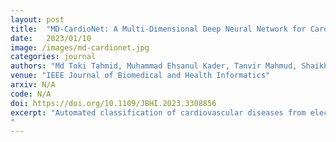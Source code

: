 ```yaml
---
layout: post
title:  "MD-CardioNet: A Multi-Dimensional Deep Neural Network for Cardiovascular Disease Diagnosis from Electrocardiogram"
date:   2023/01/10
image: /images/md-cardionet.jpg
categories: journal
authors: "Md Toki Tahmid, Muhammad Ehsanul Kader, Tanvir Mahmud, Shaikh Anowarul Fattah"
venue: "IEEE Journal of Biomedical and Health Informatics"
arxiv: N/A
code: N/A
doi: https://doi.org/10.1109/JBHI.2023.3308856
excerpt: "Automated classification of cardiovascular diseases from electrocardiogram (ECG) signals using deep learning has gained significant interest due to its wide range of applications. However, existing deep learning approaches often overlook inter-channel shared information or lose time-sequence dependent information when considering 1D and 2D ECG representations, respectively. Moreover, besides considering spatial dimension, it is necessary to understand the context of the signals from a global feature space. We propose MD-CardioNet, an efficient deep learning architecture that captures temporal, spatial, and volumetric features from multi-lead ECG signals using multidimensional (1D, 2D, and 3D) convolutions to address these challenges. Sequential feature extractors capture time-dependent information, while a 2D convolution is applied to form an image representation from the multi-channel ECG signal, extracting inter-channel features. Additionally, a volumetric feature extraction network is designed to incorporate intra-channel, inter-channel, and inter-filter global space information. To reduce computational complexity, we introduce a practical knowledge distillation framework that reduces the number of trainable parameters by up to eight times (from 4,304,910 parameters to 94,842 parameters) while maintaining satisfactory performance compatible with the other existing approaches. The proposed architecture is evaluated on a large publicly available dataset containing ECG signals from over 10,000 patients, achieving an accuracy of 97.3% in classifying six heartbeat rhythms. Our results surpass the performance of some state-of-the-art approaches. This paper presents a novel deep-learning approach for ECG classification that addresses the limitations of existing methods. The experimental results highlight the robustness and accuracy of MD-CardioNet in cardiovascular disease classification, offering valuable insights for future research in this field.
"
---
```

